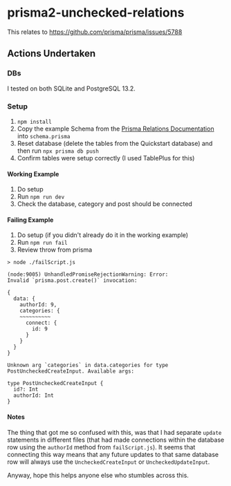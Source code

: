 # prisma2-unchecked-relations

This relates to https://github.com/prisma/prisma/issues/5788

## Actions Undertaken

### DBs

I tested on both SQLite and PostgreSQL 13.2.

### Setup

1. `npm install`
2. Copy the example Schema from the [Prisma Relations Documentation](https://www.prisma.io/docs/concepts/components/prisma-schema/relations#types-of-relations) into `schema.prisma`
3. Reset database (delete the tables from the Quickstart database) and then run `npx prisma db push`
4. Confirm tables were setup correctly (I used TablePlus for this)

#### Working Example

1. Do setup
2. Run `npm run dev`
3. Check the database, category and post should be connected

#### Failing Example

1. Do setup (if you didn't already do it in the working example)
2. Run `npm run fail`
3. Review throw from prisma

```
> node ./failScript.js

(node:9005) UnhandledPromiseRejectionWarning: Error:
Invalid `prisma.post.create()` invocation:

{
  data: {
    authorId: 9,
    categories: {
    ~~~~~~~~~~
      connect: {
        id: 9
      }
    }
  }
}

Unknown arg `categories` in data.categories for type PostUncheckedCreateInput. Available args:

type PostUncheckedCreateInput {
  id?: Int
  authorId: Int
}
```

#### Notes

The thing that got me so confused with this, was that I had separate `update` statements in different files (that had made connections within the database row using the `authorId` method from `failScript.js`). It seems that connecting this way means that any future updates to that same database row will always use the `UncheckedCreateInput` or `UncheckedUpdateInput`.

Anyway, hope this helps anyone else who stumbles across this.